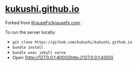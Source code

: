 <h1><a href="https://kukushi.github.io">kukushi.github.io</a></h1>

Forked from [KrauseFx/krausefx.com](https://github.com/KrauseFx/krausefx.com/).

To run the server locally:

- `git clone https://github.com/kukushi/kukushi.github.io`
- `bundle install`
- `bundle exec jekyll serve`
- Open [http://127.0.0.1:4000](http://127.0.0.1:4000)
